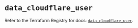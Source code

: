 # `data_cloudflare_user`

Refer to the Terraform Registry for docs: [`data_cloudflare_user`](https://registry.terraform.io/providers/cloudflare/cloudflare/5.5.0/docs/data-sources/user).
